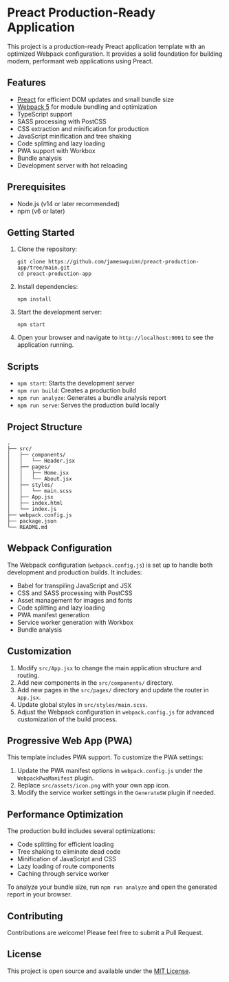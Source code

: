 # Preact Production-Ready Application

This project is a production-ready Preact application template with an optimized Webpack configuration. It provides a solid foundation for building modern, performant web applications using Preact.

## Features

- [Preact](https://preactjs.com/) for efficient DOM updates and small bundle size
- [Webpack 5](https://webpack.js.org/) for module bundling and optimization
- TypeScript support
- SASS processing with PostCSS
- CSS extraction and minification for production
- JavaScript minification and tree shaking
- Code splitting and lazy loading
- PWA support with Workbox
- Bundle analysis
- Development server with hot reloading

## Prerequisites

- Node.js (v14 or later recommended)
- npm (v6 or later)

## Getting Started

1. Clone the repository:
   ```
   git clone https://github.com/jameswquinn/preact-production-app/tree/main.git
   cd preact-production-app
   ```

2. Install dependencies:
   ```
   npm install
   ```

3. Start the development server:
   ```
   npm start
   ```

4. Open your browser and navigate to `http://localhost:9001` to see the application running.

## Scripts

- `npm start`: Starts the development server
- `npm run build`: Creates a production build
- `npm run analyze`: Generates a bundle analysis report
- `npm run serve`: Serves the production build locally

## Project Structure

```
.
├── src/
│   ├── components/
│   │   └── Header.jsx
│   ├── pages/
│   │   ├── Home.jsx
│   │   └── About.jsx
│   ├── styles/
│   │   └── main.scss
│   ├── App.jsx
│   ├── index.html
│   └── index.js
├── webpack.config.js
├── package.json
└── README.md
```

## Webpack Configuration

The Webpack configuration (`webpack.config.js`) is set up to handle both development and production builds. It includes:

- Babel for transpiling JavaScript and JSX
- CSS and SASS processing with PostCSS
- Asset management for images and fonts
- Code splitting and lazy loading
- PWA manifest generation
- Service worker generation with Workbox
- Bundle analysis

## Customization

1. Modify `src/App.jsx` to change the main application structure and routing.
2. Add new components in the `src/components/` directory.
3. Add new pages in the `src/pages/` directory and update the router in `App.jsx`.
4. Update global styles in `src/styles/main.scss`.
5. Adjust the Webpack configuration in `webpack.config.js` for advanced customization of the build process.

## Progressive Web App (PWA)

This template includes PWA support. To customize the PWA settings:

1. Update the PWA manifest options in `webpack.config.js` under the `WebpackPwaManifest` plugin.
2. Replace `src/assets/icon.png` with your own app icon.
3. Modify the service worker settings in the `GenerateSW` plugin if needed.

## Performance Optimization

The production build includes several optimizations:

- Code splitting for efficient loading
- Tree shaking to eliminate dead code
- Minification of JavaScript and CSS
- Lazy loading of route components
- Caching through service worker

To analyze your bundle size, run `npm run analyze` and open the generated report in your browser.

## Contributing

Contributions are welcome! Please feel free to submit a Pull Request.

## License

This project is open source and available under the [MIT License](LICENSE).
